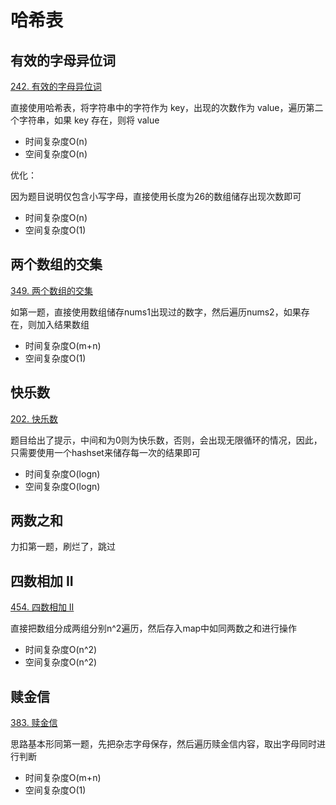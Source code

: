 # 哈希表

## 有效的字母异位词

[242. 有效的字母异位词](https://leetcode.cn/problems/valid-anagram/)

直接使用哈希表，将字符串中的字符作为 key，出现的次数作为 value，遍历第二个字符串，如果 key 存在，则将 value

- 时间复杂度O(n)
- 空间复杂度O(n)

优化：

因为题目说明仅包含小写字母，直接使用长度为26的数组储存出现次数即可

- 时间复杂度O(n)
- 空间复杂度O(1)

## 两个数组的交集

[349. 两个数组的交集](https://leetcode.cn/problems/intersection-of-two-arrays/)

如第一题，直接使用数组储存nums1出现过的数字，然后遍历nums2，如果存在，则加入结果数组

- 时间复杂度O(m+n)
- 空间复杂度O(1)

## 快乐数

[202. 快乐数](https://leetcode.cn/problems/happy-number/)

题目给出了提示，中间和为0则为快乐数，否则，会出现无限循环的情况，因此，只需要使用一个hashset来储存每一次的结果即可

- 时间复杂度O(logn)
- 空间复杂度O(logn)

## 两数之和

力扣第一题，刷烂了，跳过

## 四数相加 II

[454. 四数相加 II](https://leetcode.cn/problems/4sum-ii/)

直接把数组分成两组分别n^2遍历，然后存入map中如同两数之和进行操作

- 时间复杂度O(n^2)
- 空间复杂度O(n^2)

## 赎金信

[383. 赎金信](https://leetcode.cn/problems/ransom-note/)

思路基本形同第一题，先把杂志字母保存，然后遍历赎金信内容，取出字母同时进行判断

- 时间复杂度O(m+n)
- 空间复杂度O(1)



